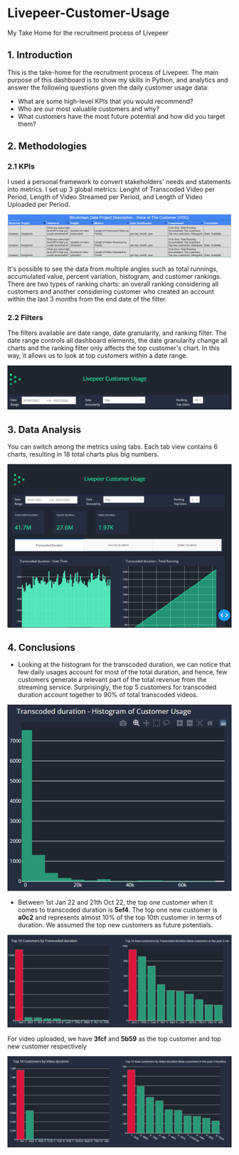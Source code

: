 # Livepeer-Customer-Usage
 My Take Home for the recruitment process of Livepeer

## 1. Introduction

This is the take-home for the recruitment process of Livepeer. The main purpose of this dashboard is to show my skills in Python, and analytics and answer the following questions 
given the daily customer usage data:

* What are some high-level KPIs that you would recommend?
* Who are our most valuable customers and why?
* What customers have the most future potential and how did you target them?

## 2. Methodologies

### 2.1 KPIs

I used a personal framework to convert stakeholders' needs and statements into metrics. I set up 3  global metrics: Lenght of Transcoded Video per Period,  Length of Video Streamed per Period, and Length of Video Uploaded per Period.

![screenshot](screenshots/voc.PNG)

It's possible to see the data from multiple angles such as total runnings, accumulated value, percent variation, histogram, and customer rankings.
There are two types of ranking charts: an overall ranking considering all customers and another considering customer who created an account within the last 3 months from the end date of the filter. 

### 2.2 Filters

The filters available are date range, date granularity, and ranking filter. The date range controls all dashboard elements, the date granularity change all charts and the ranking filter only affects the top customer's chart. In this way, it allows us to look at top customers within a date range.	

![screenshot](screenshots/filter.PNG)

## 3. Data Analysis

You can switch among the metrics using tabs. Each tab view contains 6 charts,  resulting in 18 total charts plus big numbers.

![screenshot](screenshots/dash_img.PNG)

## 4. Conclusions

* Looking at the histogram for the transcoded duration, we can notice that few daily usages account for most of the total duration, and hence, few customers generate a relevant part of the total revenue from the streaming service. Surprisingly, the top 5 customers for transcoded duration account together to 90% of total transcoded videos.

![screenshot](screenshots/hist.PNG)

* Between 1st Jan 22 and 21th Oct 22, the top one customer when it comes to transcoded duration is **5ef4**. The top one new customer is **a0c2** and represents almost 10% of the top 10th customer in terms of duration. We assumed the top new customers as future potentials.

![screenshot](screenshots/top_trans.PNG)

For video uploaded, we have **3fcf** and **5b59** as the top customer and top new customer respectively

![screenshot](screenshots/top_video.PNG)

